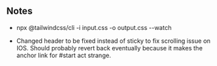 ## Notes

- npx @tailwindcss/cli -i input.css -o output.css --watch

- Changed header to be fixed instead of sticky to fix scrolling issue on IOS. Should probably revert back eventually because it makes the anchor link for #start act strange. 
